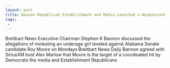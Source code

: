 ```yaml
---
layout: post
title: Bannon Republican Establishment and Media Launched a Weaponized Hit on Judge Moore
tags:
 -
---
```

Breitbart News Executive Chairman Stephen K Bannon discussed the allegations of molesting an underage girl leveled against Alabama Senate candidate Roy Moore on Mondays Breitbart News Daily Bannon agreed with SiriusXM host Alex Marlow that Moore is the target of a coordinated hit by Democrats the media and Establishment Republicans
